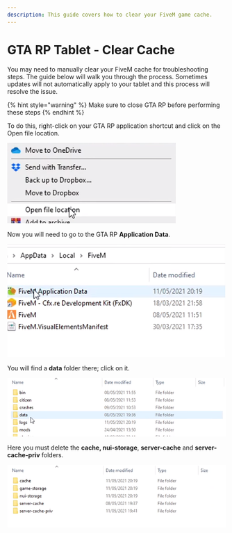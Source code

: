 ```yaml
---
description: This guide covers how to clear your FiveM game cache.
---
```


# GTA RP Tablet - Clear Cache

You may need to manually clear your FiveM cache for troubleshooting steps. The guide below will walk you through the process. Sometimes updates will not automatically apply to your tablet and this process will resolve the issue.

{% hint style="warning" %}
Make sure to close GTA RP before performing these steps
{% endhint %}

To do this, right-click on your GTA RP application shortcut and click on the Open file location.

![](<../.gitbook/assets/image (280) (1).png>)

Now you will need to go to the GTA RP **Application Data**.

![](<../.gitbook/assets/image (279).png>)

You will find a **data** folder there; click on it.

![](<../.gitbook/assets/image (16) (2) (1).png>)

Here you must delete the **cache, nui-storage**, **server-cache** and **server-cache-priv** folders. &#x20;

![](<../.gitbook/assets/image (278).png>)
